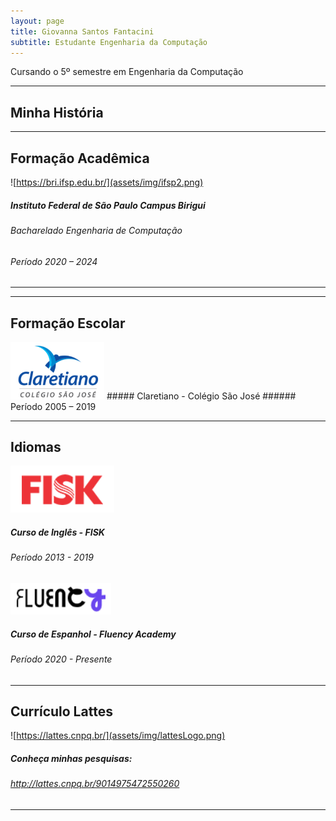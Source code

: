 ```yaml
---
layout: page
title: Giovanna Santos Fantacini
subtitle: Estudante Engenharia da Computação
---
```


<div style="text-align: justify"> Cursando o 5º semestre em Engenharia da Computação
</div>

---

## Minha História
<div style="text-align: justify">  </div>

---

## Formação Acadêmica

![https://bri.ifsp.edu.br/](assets/img/ifsp2.png)
##### Instituto Federal de São Paulo Campus Birigui
###### Bacharelado Engenharia de Computação
###### Período  2020 – 2024

---
---

## Formação Escolar

<img src="assets/img/claretiano.png" alt="CLARETIANO" width="150"/>
##### Claretiano - Colégio São José
###### Período  2005 – 2019

---

## Idiomas 
![FISK](assets/img/Fisk.png)
##### Curso de Inglês - FISK
###### Período  2013 - 2019

![FLUENCYACADEMY](assets/img/fluency.png)
##### Curso de Espanhol - Fluency Academy
###### Período  2020 - Presente
---

## Currículo Lattes

![https://lattes.cnpq.br/](assets/img/lattesLogo.png)
##### Conheça minhas pesquisas:
###### http://lattes.cnpq.br/9014975472550260


---

